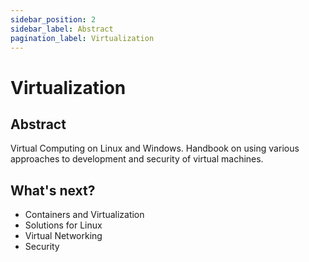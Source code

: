 ```yaml
---
sidebar_position: 2
sidebar_label: Abstract
pagination_label: Virtualization
---
```


# Virtualization
## Abstract

Virtual Computing on Linux and Windows. Handbook on using various approaches to development and security of virtual machines.


## What's next?

- Containers and Virtualization
- Solutions for Linux
- Virtual Networking
- Security
